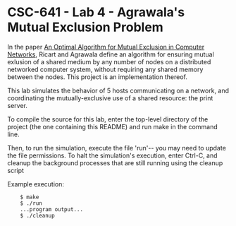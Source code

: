 CSC-641 - Lab 4 - Agrawala's Mutual Exclusion Problem
===========================

In the paper [An Optimal Algorithm for Mutual Exclusion in Computer Networks](https://dl.acm.org/doi/pdf/10.1145/358527.358537), Ricart and Agrawala define an algorithm for ensuring mutual exlusion of a shared medium by any number of nodes on a distributed networked computer system, without requiring any shared memory between the nodes. This project is an implementation thereof.

This lab simulates the behavior of 5 hosts communicating on a network, and coordinating the mutually-exclusive use
of a shared resource: the print server.

To compile the source for this lab, enter the top-level directory of the project (the one containing this README)
and run make in the command line.

Then, to run the simulation, execute the file 'run'-- you may need to update the file permissions. To halt the
simulation's execution, enter Ctrl-C, and cleanup the background processes that are still running using the cleanup script

Example execution:

```
	$ make
	$ ./run
	...program output...
	$ ./cleanup
```

